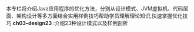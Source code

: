 本专栏将介绍Java应用程序的优化方法，分别从设计模式、JVM虚拟机、代码层面、架构设计等多方面结合实用样例技巧帮助学员理解理论知识,快速掌握优化技巧
**ch03-design23**
  :介绍23种设计模式以及样例剖析